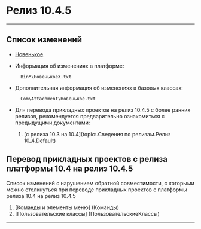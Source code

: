 ﻿# Релиз 10.4.5
---
## Список изменений

* [Новенькое](topic:Com.Custom.ChangeLog.md)

* Информация об изменениях в платформе:

        Bin*\НовенькоеX.txt

* Дополнительная информация об изменениях в базовых классах:

        Com\Attachment\Новенькое.txt

* Для перевода прикладных проектов на релиз 10.4.5 с более ранних релизов, рекомендуется предварительно ознакомиться с предыдущими документами:

    1. [с релиза 10.3 на 10.4](topic:.Сведения по релизам.Релиз 10_4.Default)

## Перевод прикладных проектов с релиза платформы 10.4 на релиз 10.4.5

  Список изменений с нарушением обратной совместимости, с которыми
  можно столкнуться при переводе прикладных проектов с платформы
  релиза 10.4 на релиз 10.4.5

  1. [Команды и элементы меню] (Команды)
  2. [Пользовательские классы] (ПользовательскиеКлассы)

---